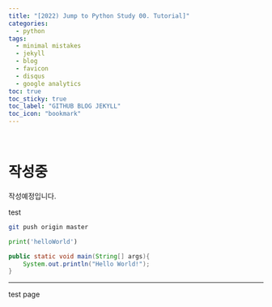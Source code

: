 ```yaml
---
title: "[2022) Jump to Python Study 00. Tutorial]"
categories:
  - python
tags:
  - minimal mistakes
  - jekyll
  - blog
  - favicon
  - disqus
  - google analytics
toc: true
toc_sticky: true
toc_label: "GITHUB BLOG JEKYLL"
toc_icon: "bookmark"
---
```


<br>

# 작성중

작성예정입니다.  

test  

```bash
git push origin master
```

```python
print('helloWorld')
```

```java
public static void main(String[] args){
    System.out.println("Hello World!");
}
```

___

test page
